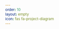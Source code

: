 ```yaml
---
order: 10
layout: empty
icon: fas fa-project-diagram
---
```


<head>
    <meta charset="UTF-8">
    <meta name="viewport" content="width=device-width, initial-scale=1.0">
    <title>Damon Chen</title>
    <style>
        * {
            margin: 0;
            padding: 0;
            box-sizing: border-box;
            font-family: -apple-system, BlinkMacSystemFont, 'Segoe UI', Roboto, Oxygen, Ubuntu, Cantarell, 'Open Sans', 'Helvetica Neue', sans-serif;
        }
        
        body {
            background-color: #f7f7f7;
            padding: 20px;
            max-width: 1200px;
            margin: 0 auto;
        }
        
        .profile-container {
            display: flex;
            flex-direction: column;
            gap: 20px;
            margin-bottom: 30px;
        }
        
        .profile-header {
            display: flex;
            flex-direction: column;
            align-items: flex-start;
            gap: 10px;
        }
        
        .profile-image {
            width: 120px;
            height: 120px;
            border-radius: 50%;
            object-fit: cover;
        }
        
        .profile-name {
            font-size: 28px;
            font-weight: bold;
            color: #202124;
            margin-top: 10px;
        }
        
        .profile-location {
            display: flex;
            align-items: center;
            gap: 5px;
            color: #5f6368;
            font-size: 14px;
        }
        
        .location-icon {
            color: #5f6368;
        }
        
        .profile-bio {
            max-width: 600px;
            color: #5f6368;
            font-size: 16px;
            line-height: 1.5;
            margin-top: 10px;
        }
        
        .social-links {
            display: flex;
            gap: 15px;
            margin-top: 10px;
        }
        
        .social-icon {
            color: #5f6368;
            font-size: 20px;
        }
        
        .products-grid {
            display: grid;
            grid-template-columns: repeat(auto-fill, minmax(350px, 1fr));
            gap: 20px;
            margin-top: 20px;
        }
        
        .product-card {
            background-color: white;
            border-radius: 12px;
            padding: 20px;
            display: flex;
            align-items: flex-start;
            gap: 15px;
            transition: transform 0.2s;
            box-shadow: 0 1px 3px rgba(0,0,0,0.1);
        }
        
        .product-card:hover {
            transform: translateY(-2px);
            box-shadow: 0 4px 6px rgba(0,0,0,0.1);
        }
        
        .product-icon {
            width: 30px;
            height: 30px;
            display: flex;
            align-items: center;
            justify-content: center;
            border-radius: 8px;
            color: white;
            font-size: 16px;
        }
        
        .product-info {
            flex: 1;
        }
        
        .product-title {
            font-size: 16px;
            font-weight: 600;
            color: #202124;
            margin-bottom: 5px;
            display: flex;
            align-items: center;
            gap: 8px;
        }
        
        .product-description {
            font-size: 14px;
            color: #5f6368;
            line-height: 1.4;
        }
        
        .acquired-badge {
            background-color: #e1f5fe;
            color: #039be5;
            font-size: 12px;
            padding: 2px 8px;
            border-radius: 20px;
            font-weight: 500;
        }
        
        .build-button {
            display: inline-flex;
            align-items: center;
            gap: 8px;
            background-color: #3c4043;
            color: white;
            padding: 8px 16px;
            border-radius: 8px;
            font-size: 14px;
            font-weight: 500;
            margin-top: 20px;
            text-decoration: none;
            cursor: pointer;
        }
        
        .build-icon {
            font-size: 16px;
        }

        .pdf-icon { background-color: #4285F4; }
        .testimonial-icon { background-color: #673AB7; }
        .pdfgen-icon { background-color: #DB4437; }
        .vividshare-icon { background-color: #0277BD; }
        .quickai-icon { background-color: #4CAF50; }
        .docsium-icon { background-color: #3F51B5; }
        .supportman-icon { background-color: #9C27B0; }
        .seeyafuture-icon { background-color: #FFA000; }
    </style>
</head>
<body>
    <div class="profile-container">
        <div class="profile-header">
            <img src="/api/placeholder/120/120" alt="Damon Chen" class="profile-image">
            <h1 class="profile-name">Damon Chen</h1>
            <div class="profile-location">
                <span class="location-icon">📍</span>
                <span>SF Bay Area</span>
            </div>
            <p class="profile-bio">
                I used to be a software engineer at Cisco, but having kids completely shuffled my life! After eight years in a cushy corporate job, I made the decision to quit and pursue something I truly love.
            </p>
            <div class="social-links">
                <a href="#" class="social-icon">🐦</a>
                <a href="#" class="social-icon">🔗</a>
            </div>
        </div>
    </div>
    
    <div class="products-grid">
        <!-- PDF -->
        <div class="product-card">
            <div class="product-icon pdf-icon">📄</div>
            <div class="product-info">
                <div class="product-title">PDF</div>
                <div class="product-description">Chat with PDF using AI</div>
            </div>
        </div>
        
        <!-- Testimonial -->
        <div class="product-card">
            <div class="product-icon testimonial-icon">💬</div>
            <div class="product-info">
                <div class="product-title">Testimonial</div>
                <div class="product-description">Collect and manage testimonials all in one</div>
            </div>
        </div>
        
        <!-- PDFgen -->
        <div class="product-card">
            <div class="product-icon pdfgen-icon">📑</div>
            <div class="product-info">
                <div class="product-title">Pdfgen</div>
                <div class="product-description">Generate PDF with AI</div>
            </div>
        </div>
        
        <!-- VividShare -->
        <div class="product-card">
            <div class="product-icon vividshare-icon">🌟</div>
            <div class="product-info">
                <div class="product-title">Vividshare</div>
                <div class="product-description">VividShare helps create stunning marketing assets for your social media sharing</div>
            </div>
        </div>
        
        <!-- QuickyAI -->
        <div class="product-card">
            <div class="product-icon quickai-icon">🚀</div>
            <div class="product-info">
                <div class="product-title">QuickyAI</div>
                <div class="product-description">QuickyAI is a browser extension that allows you to seamlessly engage with any website using ChatGPT</div>
            </div>
        </div>
        
        <!-- Docsium -->
        <div class="product-card">
            <div class="product-icon docsium-icon">📝</div>
            <div class="product-info">
                <div class="product-title">Docsium</div>
                <div class="product-description">ChatGPT directly in Google Sheets, Google Slides and Google Docs</div>
            </div>
        </div>
        
        <!-- Supportman -->
        <div class="product-card">
            <div class="product-icon supportman-icon">👨‍💼</div>
            <div class="product-info">
                <div class="product-title">Supportman <span class="acquired-badge">Acquired</span></div>
                <div class="product-description">Send Intercom Rating to Your Slack Instantly</div>
            </div>
        </div>
        
        <!-- Seeyafuture -->
        <div class="product-card">
            <div class="product-icon seeyafuture-icon">👋</div>
            <div class="product-info">
                <div class="product-title">Seeyafuture</div>
                <div class="product-description">Send a video to your future self</div>
            </div>
        </div>
    </div>
    
    <button class="build-button">
        <span class="build-icon">🏗️</span>
        Build your Indie Page
    </button>
</body>
